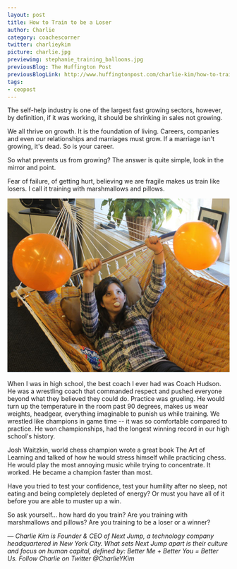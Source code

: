 ```yaml
---
layout: post
title: How to Train to be a Loser
author: Charlie
category: coachescorner
twitter: charlieykim
picture: charlie.jpg
previewimg: stephanie_training_balloons.jpg
previousBlog: The Huffington Post
previousBlogLink: http://www.huffingtonpost.com/charlie-kim/how-to-train-to-be-a-lose_b_4269958.html
tags:
- ceopost
---
```


The self-help industry is one of the largest fast growing sectors, however, by definition, if it was working, it should be shrinking in sales not growing.

We all thrive on growth. It is the foundation of living. Careers, companies and even our relationships and marriages must grow. If a marriage isn't growing, it's dead. So is your career.

So what prevents us from growing? The answer is quite simple, look in the mirror and point.

Fear of failure, of getting hurt, believing we are fragile makes us train like losers. I call it training with marshmallows and pillows.

![image](/images/stephanie_training_balloons.jpg)

When I was in high school, the best coach I ever had was Coach Hudson. He was a wrestling coach that commanded respect and pushed everyone beyond what they believed they could do. Practice was grueling. He would turn up the temperature in the room past 90 degrees, makes us wear weights, headgear, everything imaginable to punish us while training. We wrestled like champions in game time -- it was so comfortable compared to practice. He won championships, had the longest winning record in our high school's history.

Josh Waitzkin, world chess champion wrote a great book The Art of Learning and talked of how he would stress himself while practicing chess. He would play the most annoying music while trying to concentrate. It worked. He became a champion faster than most.

Have you tried to test your confidence, test your humility after no sleep, not eating and being completely depleted of energy? Or must you have all of it before you are able to muster up a win.

So ask yourself... how hard do you train? Are you training with marshmallows and pillows? Are you training to be a loser or a winner?

_— Charlie Kim is Founder & CEO of Next Jump, a technology company headquartered in New York City. What sets Next Jump apart is their culture and focus on human capital, defined by: Better Me + Better You = Better Us. Follow Charlie on Twitter @CharlieYKim_
